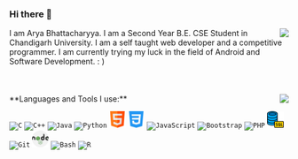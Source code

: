 ### Hi there 👋

<img align="right" src="https://github-readme-stats.vercel.app/api?username=xxEasterGrymm&hide=contribs,prs&show_icons=true&theme=merko">
I am Arya Bhattacharyya. I am a Second Year B.E. CSE Student in Chandigarh University. I am a self taught web developer and a competitive programmer. I am currently trying my luck in the field of Android and Software Development. : )<br/><br/><br/><br/>
<img align="right" src="https://github-readme-stats.vercel.app/api/top-langs/?username=xxEasterGrymm&hide=tex,rebol&langs_count=10&layout=compact&theme=merko">
**Languages and Tools I use:**  

<code><img height="30" src="https://raw.githubusercontent.com/jmnote/z-icons/master/svg/c.svg" title="C"></code>
<code><img height="30" src="https://raw.githubusercontent.com/jmnote/z-icons/master/svg/cpp.svg" title="C++"></code>
<code><img height="30" src="https://raw.githubusercontent.com/jmnote/z-icons/master/svg/java.svg" title="Java"></code>
<code><img height="30" src="https://raw.githubusercontent.com/jmnote/z-icons/master/svg/python.svg" title="Python"></code>
<code><img height="30" src="icons/html.png" title="HTML5"></code>
<code><img height="30" src="icons/css.png" title="CSS3"></code>
<code><img height="30" src="https://raw.githubusercontent.com/jmnote/z-icons/master/svg/javascript.svg" title="JavaScript"></code>
<code><img height="30" src="https://raw.githubusercontent.com/jmnote/z-icons/master/svg/bootstrap.svg" title="Bootstrap"></code>
<code><img height="30" src="https://raw.githubusercontent.com/jmnote/z-icons/master/svg/php.svg" title="PHP"></code>
<code><img height="30" src="icons/sql.png" title="SQL"></code>
<code><img height="30" src="https://raw.githubusercontent.com/jmnote/z-icons/master/svg/git.svg" title="Git"></code>
<code><img height="30" src="icons/nodejs.png" title="Node.js"></code>
<code><img height="30" src="https://raw.githubusercontent.com/jmnote/z-icons/master/svg/bash.svg" title="Bash"></code>
<code><img height="30" src="https://raw.githubusercontent.com/jmnote/z-icons/master/svg/r.svg" title="R"></code>

<!--
**xxEasterGrymm/xxEasterGrymm** is a ✨ _special_ ✨ repository because its `README.md` (this file) appears on your GitHub profile.

Here are some ideas to get you started:

- 🔭 I’m currently working on ...
- 🌱 I’m currently learning ...
- 👯 I’m looking to collaborate on ...
- 🤔 I’m looking for help with ...
- 💬 Ask me about ...
- 📫 How to reach me: ...
- 😄 Pronouns: ...
- ⚡ Fun fact: ...
-->
